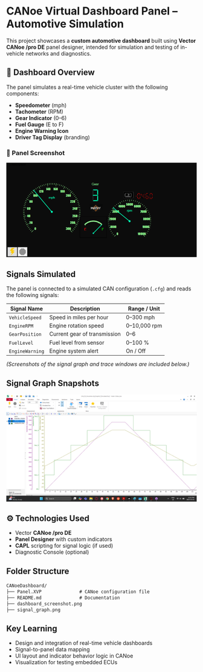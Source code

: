 # CANoe Virtual Dashboard Panel – Automotive Simulation

This project showcases a **custom automotive dashboard** built using **Vector CANoe /pro DE** panel designer, intended for simulation and testing of in-vehicle networks and diagnostics.

## 🚗 Dashboard Overview

The panel simulates a real-time vehicle cluster with the following components:

- **Speedometer** (mph)
- **Tachometer** (RPM)
- **Gear Indicator** (0–6)
- **Fuel Gauge** (E to F)
- **Engine Warning Icon**
- **Driver Tag Display** (branding)

### 📸 Panel Screenshot
![Dashboard Panel](./dashboard_screenshot.png)

## Signals Simulated

The panel is connected to a simulated CAN configuration (`.cfg`) and reads the following signals:

| Signal Name        | Description                   | Range / Unit    |
|--------------------|-------------------------------|-----------------|
| `VehicleSpeed`     | Speed in miles per hour       | 0–300 mph       |
| `EngineRPM`        | Engine rotation speed         | 0–10,000 rpm    |
| `GearPosition`     | Current gear of transmission  | 0–6             |
| `FuelLevel`        | Fuel level from sensor        | 0–100 %         |
| `EngineWarning`    | Engine system alert           | On / Off        |

*(Screenshots of the signal graph and trace windows are included below.)*

## Signal Graph Snapshots
![Engine_Data_Graph](./signal_graph.png)

## ⚙️ Technologies Used

- Vector **CANoe /pro DE**
- **Panel Designer** with custom indicators
- **CAPL** scripting for signal logic (if used)
- Diagnostic Console (optional)

## Folder Structure

```
CANoeDashboard/
├── Panel.XVP              # CANoe configuration file
├── README.md              # Documentation
├── dashboard_screenshot.png
├── signal_graph.png
```

## Key Learning

- Design and integration of real-time vehicle dashboards
- Signal-to-panel data mapping
- UI layout and indicator behavior logic in CANoe
- Visualization for testing embedded ECUs

